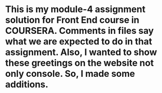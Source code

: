 # This is my module-4 assignment solution for Front End course in COURSERA. Comments in files say what we are expected to do in that assignment. Also, I wanted to show these greetings on the website not only console. So, I made some additions. 

